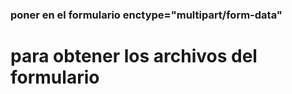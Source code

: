 
### poner en el formulario   enctype="multipart/form-data"
# para obtener los archivos del formulario